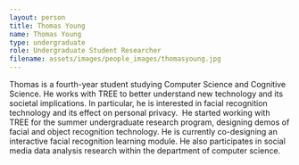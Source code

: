 ```yaml
---
layout: person
title: Thomas Young
name: Thomas Young
type: undergraduate
role: Undergraduate Student Researcher
filename: assets/images/people_images/thomasyoung.jpg
---
```

Thomas is a fourth-year student studying Computer Science and Cognitive Science. He works with TREE to better understand new technology and its societal implications. In particular, he is interested in facial recognition technology and its effect on personal privacy.  He started working with TREE for the summer undergraduate research program, designing demos of facial and object recognition technology. He is currently co-designing an interactive facial recognition learning module. He also participates in social media data analysis research within the department of computer science.
